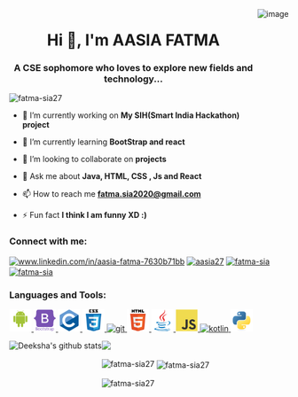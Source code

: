 <img align="right" height="220px" src="https://appservice.azureedge.net/images/linux-landing-page/v3/node.svg" alt="image" />

<h1 align="center">Hi 👋, I'm AASIA FATMA</h1>
<h3 align="center">A CSE sophomore who loves to explore new fields and technology...</h3>

<p align="left"> <img src="https://komarev.com/ghpvc/?username=fatma-sia27&label=Profile%20views&color=0e75b6&style=flat" alt="fatma-sia27" /> </p>
<img align="right" width="200px" sec="https://cdn.dribbble.com/users/2646423/screenshots/5507196/computer.gif" />

- 🔭 I’m currently working on **My SIH(Smart India Hackathon) project**

- 🌱 I’m currently learning **BootStrap and react**

- 👯 I’m looking to collaborate on **projects**

- 💬 Ask me about **Java, HTML, CSS , Js and React**


- 📫 How to reach me **fatma.sia2020@gmail.com**

- ⚡ Fun fact **I think I am funny XD :)**





<h3 align="left">Connect with me:</h3>
<p align="left">
<a href="https://linkedin.com/in/www.linkedin.com/in/aasia-fatma-7630b71bb" target="blank"><img align="center" src="https://raw.githubusercontent.com/rahuldkjain/github-profile-readme-generator/master/src/images/icons/Social/linked-in-alt.svg" alt="www.linkedin.com/in/aasia-fatma-7630b71bb" height="30" width="40" /></a>
<a href="https://www.codechef.com/users/aasia27" target="blank"><img align="center" src="https://cdn.jsdelivr.net/npm/simple-icons@3.1.0/icons/codechef.svg" alt="aasia27" height="30" width="40" /></a>
<a href="https://codeforces.com/profile/fatma-sia" target="blank"><img align="center" src="https://raw.githubusercontent.com/rahuldkjain/github-profile-readme-generator/master/src/images/icons/Social/codeforces.svg" alt="fatma-sia" height="30" width="40" /></a>
<a href="https://www.leetcode.com/fatma-sia" target="blank"><img align="center" src="https://raw.githubusercontent.com/rahuldkjain/github-profile-readme-generator/master/src/images/icons/Social/leet-code.svg" alt="fatma-sia" height="30" width="40" /></a>
</p>

<h3 align="left">Languages and Tools:</h3>
<p align="left"> <a href="https://developer.android.com" target="_blank" rel="noreferrer"> <img src="https://raw.githubusercontent.com/devicons/devicon/master/icons/android/android-original-wordmark.svg" alt="android" width="40" height="40"/> </a> <a href="https://getbootstrap.com" target="_blank" rel="noreferrer"> <img src="https://raw.githubusercontent.com/devicons/devicon/master/icons/bootstrap/bootstrap-plain-wordmark.svg" alt="bootstrap" width="40" height="40"/> </a> <a href="https://www.cprogramming.com/" target="_blank" rel="noreferrer"> <img src="https://raw.githubusercontent.com/devicons/devicon/master/icons/c/c-original.svg" alt="c" width="40" height="40"/> </a> <a href="https://www.w3schools.com/css/" target="_blank" rel="noreferrer"> <img src="https://raw.githubusercontent.com/devicons/devicon/master/icons/css3/css3-original-wordmark.svg" alt="css3" width="40" height="40"/> </a> <a href="https://git-scm.com/" target="_blank" rel="noreferrer"> <img src="https://www.vectorlogo.zone/logos/git-scm/git-scm-icon.svg" alt="git" width="40" height="40"/> </a> <a href="https://www.w3.org/html/" target="_blank" rel="noreferrer"> <img src="https://raw.githubusercontent.com/devicons/devicon/master/icons/html5/html5-original-wordmark.svg" alt="html5" width="40" height="40"/> </a> <a href="https://www.java.com" target="_blank" rel="noreferrer"> <img src="https://raw.githubusercontent.com/devicons/devicon/master/icons/java/java-original.svg" alt="java" width="40" height="40"/> </a> <a href="https://developer.mozilla.org/en-US/docs/Web/JavaScript" target="_blank" rel="noreferrer"> <img src="https://raw.githubusercontent.com/devicons/devicon/master/icons/javascript/javascript-original.svg" alt="javascript" width="40" height="40"/> </a> <a href="https://kotlinlang.org" target="_blank" rel="noreferrer"> <img src="https://www.vectorlogo.zone/logos/kotlinlang/kotlinlang-icon.svg" alt="kotlin" width="40" height="40"/> </a> <a href="https://www.python.org" target="_blank" rel="noreferrer"> <img src="https://raw.githubusercontent.com/devicons/devicon/master/icons/python/python-original.svg" alt="python" width="40" height="40"/> </a> </p>

 <img align="left" height="200px" src="https://github-readme-stats.vercel.app/api?username=Deeksha2501&show_icons=true&count_private=true&title_color=ff0087&bg_color=fafbfc00&text_color=a2a2a2" alt="Deeksha's github stats" />

  <img align="centre" height="200px" src="https://github-readme-stats.vercel.app/api/top-langs/?username=Deeksha2501&title_color=ff0087&bg_color=fafbfc00&text_color=35b5ff&hide=EJS" />
<p><img align="left" src="https://github-readme-stats.vercel.app/api/top-langs?username=fatma-sia27&show_icons=true&locale=en&layout=compact" alt="fatma-sia27" /></p>

<p>&nbsp;<img align="center" src="https://github-readme-stats.vercel.app/api?username=fatma-sia27&show_icons=true&locale=en" alt="fatma-sia27" /></p>

<p><img align="center" src="https://github-readme-streak-stats.herokuapp.com/?user=fatma-sia27&" alt="fatma-sia27" /></p>
